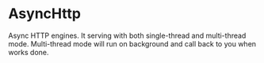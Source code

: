 # AsyncHttp
Async HTTP engines. It serving with both single-thread and multi-thread mode. Multi-thread mode will run on background and call back to you when works done.
